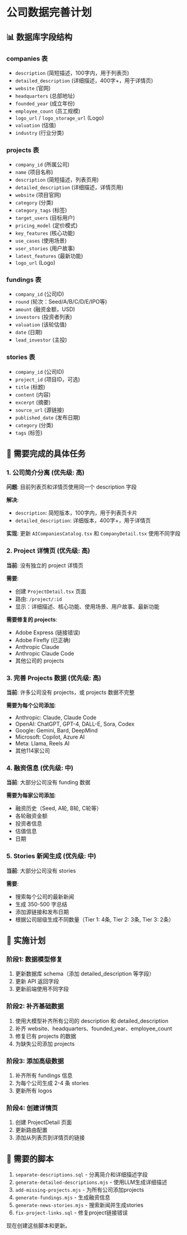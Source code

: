 # 公司数据完善计划

## 📊 数据库字段结构

### companies 表
- `description` (简短描述，100字内，用于列表页)
- `detailed_description` (详细描述，400字+，用于详情页)
- `website` (官网)
- `headquarters` (总部地址)
- `founded_year` (成立年份)
- `employee_count` (员工规模)
- `logo_url` / `logo_storage_url` (Logo)
- `valuation` (估值)
- `industry` (行业分类)

### projects 表
- `company_id` (所属公司)
- `name` (项目名称)
- `description` (简短描述，列表页用)
- `detailed_description` (详细描述，详情页用)
- `website` (项目官网)
- `category` (分类)
- `category_tags` (标签)
- `target_users` (目标用户)
- `pricing_model` (定价模式)
- `key_features` (核心功能)
- `use_cases` (使用场景)
- `user_stories` (用户故事)
- `latest_features` (最新功能)
- `logo_url` (Logo)

### fundings 表
- `company_id` (公司ID)
- `round` (轮次：Seed/A/B/C/D/E/IPO等)
- `amount` (融资金额，USD)
- `investors` (投资者列表)
- `valuation` (该轮估值)
- `date` (日期)
- `lead_investor` (主投)

### stories 表
- `company_id` (公司ID)
- `project_id` (项目ID，可选)
- `title` (标题)
- `content` (内容)
- `excerpt` (摘要)
- `source_url` (源链接)
- `published_date` (发布日期)
- `category` (分类)
- `tags` (标签)

## 🎯 需要完成的具体任务

### 1. 公司简介分离 (优先级: 高)

**问题**: 目前列表页和详情页使用同一个 description 字段

**解决**:
- `description`: 简短版本，100字内，用于列表页卡片
- `detailed_description`: 详细版本，400字+，用于详情页

**实现**: 更新 `AICompaniesCatalog.tsx` 和 `CompanyDetail.tsx` 使用不同字段

### 2. Project 详情页 (优先级: 高)

**当前**: 没有独立的 project 详情页

**需要**:
- 创建 `ProjectDetail.tsx` 页面
- 路由: `/project/:id`
- 显示：详细描述、核心功能、使用场景、用户故事、最新功能

**需要修复的 projects**:
- Adobe Express (链接错误)
- Adobe Firefly (已正确)
- Anthropic Claude
- Anthropic Claude Code
- 其他公司的 projects

### 3. 完善 Projects 数据 (优先级: 高)

**当前**: 许多公司没有 projects，或 projects 数据不完整

**需要为每个公司添加**:
- Anthropic: Claude, Claude Code
- OpenAI: ChatGPT, GPT-4, DALL-E, Sora, Codex
- Google: Gemini, Bard, DeepMind
- Microsoft: Copilot, Azure AI
- Meta: Llama, Reels AI
- 其他114家公司

### 4. 融资信息 (优先级: 中)

**当前**: 大部分公司没有 funding 数据

**需要为每家公司添加**:
- 融资历史（Seed, A轮, B轮, C轮等）
- 各轮融资金额
- 投资者信息
- 估值信息
- 日期

### 5. Stories 新闻生成 (优先级: 中)

**当前**: 大部分公司没有 stories

**需要**:
- 搜索每个公司的最新新闻
- 生成 350-500 字总结
- 添加源链接和发布日期
- 根据公司层级生成不同数量（Tier 1: 4条, Tier 2: 3条, Tier 3: 2条）

## 📝 实施计划

### 阶段1: 数据模型修复
1. 更新数据库 schema（添加 detailed_description 等字段）
2. 更新 API 返回字段
3. 更新前端使用不同字段

### 阶段2: 补齐基础数据
1. 使用大模型补齐所有公司的 description 和 detailed_description
2. 补齐 website、headquarters、founded_year、employee_count
3. 修复已有 projects 的数据
4. 为缺失公司添加 projects

### 阶段3: 添加高级数据
1. 补齐所有 fundings 信息
2. 为每个公司生成 2-4 条 stories
3. 更新所有 logos

### 阶段4: 创建详情页
1. 创建 ProjectDetail 页面
2. 更新路由配置
3. 添加从列表页到详情页的链接

## 🔧 需要的脚本

1. `separate-descriptions.sql` - 分离简介和详细描述字段
2. `generate-detailed-descriptions.mjs` - 使用LLM生成详细描述
3. `add-missing-projects.mjs` - 为所有公司添加projects
4. `generate-fundings.mjs` - 生成融资信息
5. `generate-news-stories.mjs` - 搜索新闻并生成stories
6. `fix-project-links.sql` - 修复project链接错误

现在创建这些脚本和更新。
